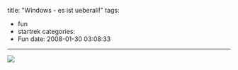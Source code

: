 title: "Windows - es ist ueberall!"
tags:
  - fun
  - startrek
categories:
  - Fun
date: 2008-01-30 03:08:33
---

![](http://i237.photobucket.com/albums/ff192/onwebcheck/breakmystride28.gif)
